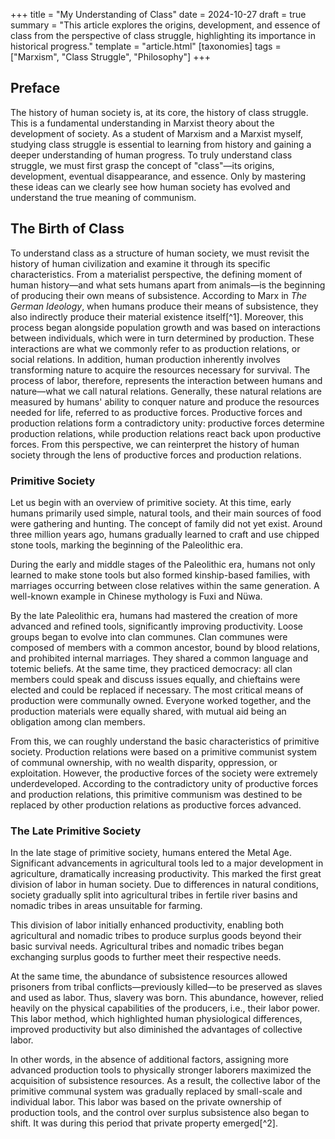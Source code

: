 +++
title = "My Understanding of Class"
date = 2024-10-27
draft = true
summary = "This article explores the origins, development, and essence of class from the perspective of class struggle, highlighting its importance in historical progress."
template = "article.html"
[taxonomies]
tags = ["Marxism", "Class Struggle", "Philosophy"]
+++

## Preface

The history of human society is, at its core, the history of class struggle. This is a fundamental understanding in Marxist theory about the development of society. As a student of Marxism and a Marxist myself, studying class struggle is essential to learning from history and gaining a deeper understanding of human progress. To truly understand class struggle, we must first grasp the concept of "class"—its origins, development, eventual disappearance, and essence. Only by mastering these ideas can we clearly see how human society has evolved and understand the true meaning of communism.



## The Birth of Class

To understand class as a structure of human society, we must revisit the history of human civilization and examine it through its specific characteristics. From a materialist perspective, the defining moment of human history—and what sets humans apart from animals—is the beginning of producing their own means of subsistence. According to Marx in *The German Ideology*, when humans produce their means of subsistence, they also indirectly produce their material existence itself[^1]. Moreover, this process began alongside population growth and was based on interactions between individuals, which were in turn determined by production. These interactions are what we commonly refer to as production relations, or social relations. In addition, human production inherently involves transforming nature to acquire the resources necessary for survival. The process of labor, therefore, represents the interaction between humans and nature—what we call natural relations. Generally, these natural relations are measured by humans' ability to conquer nature and produce the resources needed for life, referred to as productive forces. Productive forces and production relations form a contradictory unity: productive forces determine production relations, while production relations react back upon productive forces. From this perspective, we can reinterpret the history of human society through the lens of productive forces and production relations.

### Primitive Society

Let us begin with an overview of primitive society. At this time, early humans primarily used simple, natural tools, and their main sources of food were gathering and hunting. The concept of family did not yet exist. Around three million years ago, humans gradually learned to craft and use chipped stone tools, marking the beginning of the Paleolithic era.

During the early and middle stages of the Paleolithic era, humans not only learned to make stone tools but also formed kinship-based families, with marriages occurring between close relatives within the same generation. A well-known example in Chinese mythology is Fuxi and Nüwa.

By the late Paleolithic era, humans had mastered the creation of more advanced and refined tools, significantly improving productivity. Loose groups began to evolve into clan communes. Clan communes were composed of members with a common ancestor, bound by blood relations, and prohibited internal marriages. They shared a common language and totemic beliefs. At the same time, they practiced democracy: all clan members could speak and discuss issues equally, and chieftains were elected and could be replaced if necessary. The most critical means of production were communally owned. Everyone worked together, and the production materials were equally shared, with mutual aid being an obligation among clan members.

From this, we can roughly understand the basic characteristics of primitive society. Production relations were based on a primitive communist system of communal ownership, with no wealth disparity, oppression, or exploitation. However, the productive forces of the society were extremely underdeveloped. According to the contradictory unity of productive forces and production relations, this primitive communism was destined to be replaced by other production relations as productive forces advanced.

### The Late Primitive Society

In the late stage of primitive society, humans entered the Metal Age. Significant advancements in agricultural tools led to a major development in agriculture, dramatically increasing productivity. This marked the first great division of labor in human society. Due to differences in natural conditions, society gradually split into agricultural tribes in fertile river basins and nomadic tribes in areas unsuitable for farming.

This division of labor initially enhanced productivity, enabling both agricultural and nomadic tribes to produce surplus goods beyond their basic survival needs. Agricultural tribes and nomadic tribes began exchanging surplus goods to further meet their respective needs.

At the same time, the abundance of subsistence resources allowed prisoners from tribal conflicts—previously killed—to be preserved as slaves and used as labor. Thus, slavery was born. This abundance, however, relied heavily on the physical capabilities of the producers, i.e., their labor power. This labor method, which highlighted human physiological differences, improved productivity but also diminished the advantages of collective labor.

In other words, in the absence of additional factors, assigning more advanced production tools to physically stronger laborers maximized the acquisition of subsistence resources. As a result, the collective labor of the primitive communal system was gradually replaced by small-scale and individual labor. This labor was based on the private ownership of production tools, and the control over surplus subsistence also began to shift. It was during this period that private property emerged[^2].

